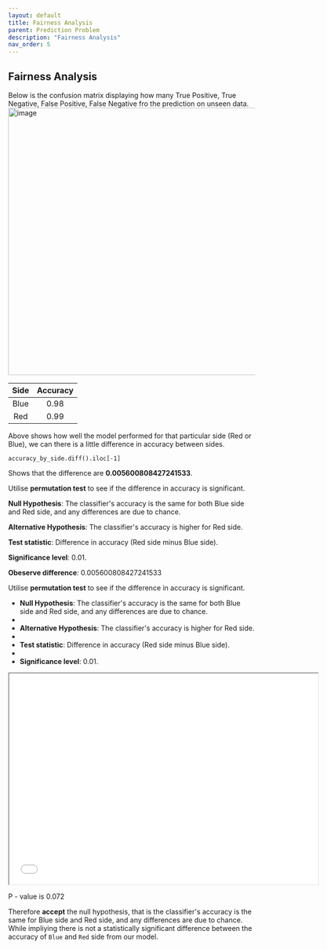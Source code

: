 ```yaml
---
layout: default
title: Fairness Analysis
parent: Prediction Problem
description: "Fairness Analysis"
nav_order: 5
---
```


## Fairness Analysis

Below is the confusion matrix displaying how many True Positive, True Negative, False Positive, False Negative fro the prediction on unseen data.
<img width="545" alt="image" src="https://github.com/Ailinnastar/LeagueOfLegends/assets/156360722/0eb9cd01-8aed-4f30-a520-e9847b21f17c">


| Side | Accuracy |
|:-----------:|:-----------:|
| Blue | 0.98|
| Red | 0.99 |

Above shows how well the model performed for that particular side (Red or Blue), we can there is a little difference in accuracy between sides. 

```
accuracy_by_side.diff().iloc[-1]
```

Shows that the difference are **0.005600808427241533**.

Utilise **permutation test** to see if the difference in accuracy is significant.

**Null Hypothesis**: The classifier's accuracy is the same for both Blue side and Red side, and any differences are due to chance.

**Alternative Hypothesis**: The classifier's accuracy is higher for Red side.

**Test statistic**: Difference in accuracy (Red side minus Blue side).

**Significance level**: 0.01.

**Obeserve difference**:  0.005600808427241533

Utilise **permutation test** to see if the difference in accuracy is significant.

- **Null Hypothesis**: The classifier's accuracy is the same for both Blue side and Red side, and any differences are due to chance.
- 
- **Alternative Hypothesis**: The classifier's accuracy is higher for Red side.
- 
- **Test statistic**: Difference in accuracy (Red side minus Blue side).
- 
- **Significance level**: 0.01.
  
<iframe src="diagram/diffference_acc.html" width=630 height=430 frameBorder=50></iframe> 

P - value is 0.072

Therefore **accept** the null hypothesis, that is the classifier's accuracy is the same for Blue side and Red side, and any differences are due to chance. While impliying there is not a statistically significant difference between the accuracy of `Blue` and `Red` side from our model.
